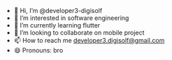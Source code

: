 - 👋 Hi, I’m @developer3-digisolf
- 👀 I’m interested in software engineering
- 🌱 I’m currently learning flutter
- 💞️ I’m looking to collaborate on mobile project
- 📫 How to reach me developer3.digisolf@gmail.com
- 😄 Pronouns: bro


<!---
developer3-digisolf/developer3-digisolf is a ✨ special ✨ repository because its `README.md` (this file) appears on your GitHub profile.
You can click the Preview link to take a look at your changes.
--->
